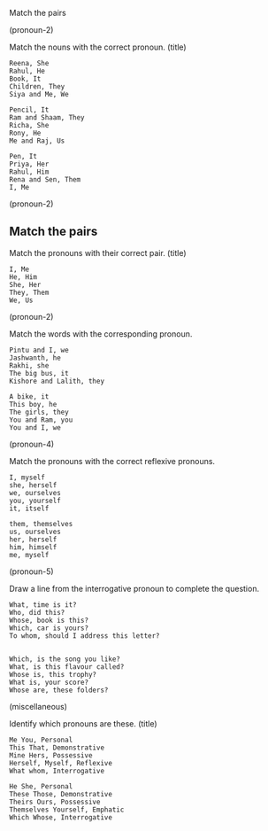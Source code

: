 Match the pairs

(pronoun-2)

Match the nouns with the correct pronoun. (title)
```
Reena, She
Rahul, He
Book, It
Children, They
Siya and Me, We
```

```
Pencil, It
Ram and Shaam, They
Richa, She
Rony, He
Me and Raj, Us
```

```
Pen, It
Priya, Her
Rahul, Him
Rena and Sen, Them
I, Me
```

(pronoun-2)

## Match the pairs

Match the pronouns with their correct pair. (title)
```
I, Me
He, Him
She, Her
They, Them
We, Us
```

(pronoun-2)

Match the words with the corresponding pronoun.

```
Pintu and I, we
Jashwanth, he
Rakhi, she
The big bus, it
Kishore and Lalith, they
```

```
A bike, it
This boy, he
The girls, they
You and Ram, you
You and I, we
```

(pronoun-4)

Match the pronouns with the correct reflexive pronouns.

```
I, myself
she, herself
we, ourselves
you, yourself
it, itself

them, themselves
us, ourselves
her, herself
him, himself
me, myself

```

(pronoun-5)

Draw a line from the interrogative pronoun to complete the question.

```
What, time is it?
Who, did this?
Whose, book is this?
Which, car is yours?
To whom, should I address this letter?


Which, is the song you like?
What, is this flavour called?
Whose is, this trophy?
What is, your score?
Whose are, these folders?
```

(miscellaneous)

Identify which pronouns are these. (title)

```
Me You, Personal
This That, Demonstrative
Mine Hers, Possessive
Herself, Myself, Reflexive
What whom, Interrogative

He She, Personal
These Those, Demonstrative
Theirs Ours, Possessive
Themselves Yourself, Emphatic
Which Whose, Interrogative
```
